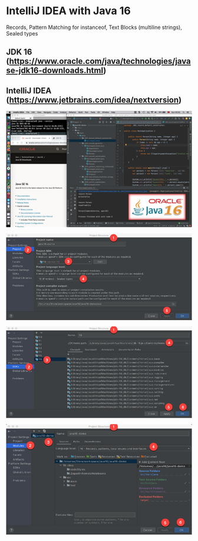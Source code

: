 # IntelliJ IDEA with Java 16 
Records, Pattern Matching for instanceof, Text Blocks (multiline strings), Sealed types

JDK 16 (https://www.oracle.com/java/technologies/javase-jdk16-downloads.html)
------------------------------------------------------------------------------

IntelliJ IDEA (https://www.jetbrains.com/idea/nextversion) 
------------------------------------------------------------------------------

![IntelliJ IDEA + JDK 16](src/main/resources/images/IntelliJ-IDEA-photo1.png)

![IntelliJ IDEA + JDK 16](src/main/resources/images/IntelliJ-IDEA-photo2.png)

![IntelliJ IDEA + JDK 16](src/main/resources/images/IntelliJ-IDEA-photo3.png)

![IntelliJ IDEA + JDK 16](src/main/resources/images/IntelliJ-IDEA-photo4.png)
